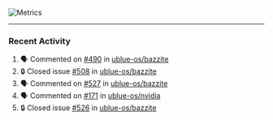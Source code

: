 ![Metrics](https://metrics.lecoq.io/KyleGospo?template=classic&base=header%2C%20activity%2C%20community%2C%20repositories%2C%20metadata&base.indepth=false&base.hireable=false&base.skip=false&config.timezone=America%2FLos_Angeles)

---
### Recent Activity
<!--START_SECTION:activity-->
1. 🗣 Commented on [#490](https://github.com/ublue-os/bazzite/issues/490#issuecomment-1804936349) in [ublue-os/bazzite](https://github.com/ublue-os/bazzite)
2. 🔒 Closed issue [#508](https://github.com/ublue-os/bazzite/issues/508) in [ublue-os/bazzite](https://github.com/ublue-os/bazzite)
3. 🗣 Commented on [#527](https://github.com/ublue-os/bazzite/issues/527#issuecomment-1804916034) in [ublue-os/bazzite](https://github.com/ublue-os/bazzite)
4. 🗣 Commented on [#171](https://github.com/ublue-os/nvidia/issues/171#issuecomment-1804861621) in [ublue-os/nvidia](https://github.com/ublue-os/nvidia)
5. 🔒 Closed issue [#526](https://github.com/ublue-os/bazzite/issues/526) in [ublue-os/bazzite](https://github.com/ublue-os/bazzite)
<!--END_SECTION:activity-->
